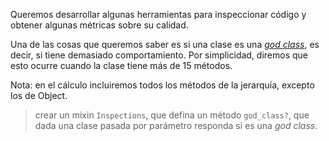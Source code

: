 Queremos desarrollar algunas herramientas para inspeccionar código y obtener algunas métricas sobre su calidad.

Una de las cosas que queremos saber es si una clase es una _[god class](https://sourcemaking.com/antipatterns/the-blob)_, es decir, si tiene demasiado comportamiento. Por simplicidad, diremos que esto ocurre cuando la clase tiene más de 15 métodos.

Nota: en el cálculo incluiremos todos los métodos de la jerarquía, excepto los de Object.

> crear un mixin `Inspections`, que defina un método `god_class?`, que dada una clase pasada por parámetro responda si es una _god class_.